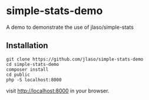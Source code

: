 # simple-stats-demo
A demo to demonstrate the use of jlaso/simple-stats

## Installation

```
git clone https://github.com/jlaso/simple-stats-demo
cd simple-stats-demo
composer install
cd public
php -S localhost:8000
```

visit [http://localhost:8000](http://localhost:8000) in your browser.